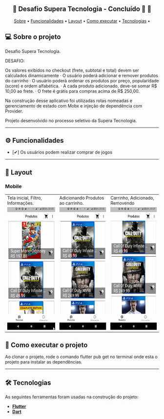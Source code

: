 <h2 align="center"> 
	🚧  Desafio Supera Tecnologia - Concluído 🚀 🚧
</h2>

<p align="center">
 <a href="#-sobre-o-projeto">Sobre</a> •
 <a href="#-funcionalidades">Funcionalidades</a> •
 <a href="#-layout">Layout</a> • 
 <a href="#-como-executar-o-projeto">Como executar</a> • 
 <a href="#-tecnologias">Tecnologias</a> • 
</p>

## 💻 Sobre o projeto

Desafio Supera Tecnologia.

DESAFIO:

 Os valores exibidos no checkout (frete, subtotal e total) devem ser calculados dinamicamente
·  O usuário poderá adicionar e remover produtos do carrinho
·  O usuário poderá ordenar os produtos por preço, popularidade (score) e ordem alfabética.
·  A cada produto adicionado, deve-se somar R$ 10,00 ao frete.
·  O frete é grátis para compras acima de R$ 250,00.


Na construção desse aplicativo foi utilizadas rotas nomeadas e gerenciamento de estado com Mobx e injeção de
dependência com Provider.


Projeto desenvolvido no processo seletivo da Supera Tecnologia.

---
## ⚙️ Funcionalidades

- [✔] Os usuários podem realizar comprar de jogos

---
## 🎨 Layout

### Mobile
<table>
  <tr>
    <td>Tela inicial, Filtro, Informações.</td>
     <td>Adicionando Produtos </br> ao carrinho.</td>
      <td>Carrinho, Adicionado, </br> Removendo</td>
  </tr>
  <tr>
    <td><img src="git\supera1.gif" width=200 height=400></td>
    <td><img src="git\supera2.gif" width=200 height=400></td>
    <td><img src="git\supera3.gif" width=200 height=400></td>
  </tr>
 </table>


## 🚀 Como executar o projeto

Ao clonar o projeto, rode o comando flutter pub get no terminal onde esta o projeto para instalar as dependências.

---

## 🛠 Tecnologias
As seguintes ferramentas foram usadas na construção do projeto:

-  **[Flutter](https://flutter.dev)**
-  **[Dart](https://dart.dev)**

